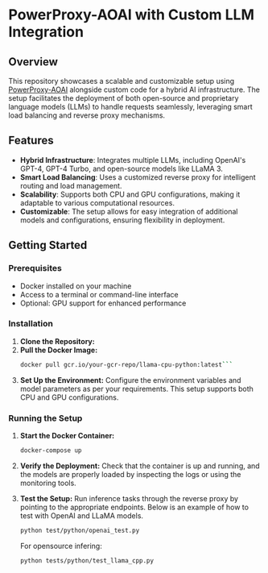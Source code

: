 # PowerProxy-AOAI with Custom LLM Integration

## Overview

This repository showcases a scalable and customizable setup using [PowerProxy-AOAI](https://github.com/timoklimmer/powerproxy-aoai) alongside custom code for a hybrid AI infrastructure. The setup facilitates the deployment of both open-source and proprietary language models (LLMs) to handle requests seamlessly, leveraging smart load balancing and reverse proxy mechanisms.

## Features

- **Hybrid Infrastructure**: Integrates multiple LLMs, including OpenAI's GPT-4, GPT-4 Turbo, and open-source models like LLaMA 3.
- **Smart Load Balancing**: Uses a customized reverse proxy for intelligent routing and load management.
- **Scalability**: Supports both CPU and GPU configurations, making it adaptable to various computational resources.
- **Customizable**: The setup allows for easy integration of additional models and configurations, ensuring flexibility in deployment.

## Getting Started

### Prerequisites

- Docker installed on your machine
- Access to a terminal or command-line interface
- Optional: GPU support for enhanced performance

### Installation

1. **Clone the Repository:**
2. **Pull the Docker Image:**
    ```bash 
   docker pull gcr.io/your-gcr-repo/llama-cpu-python:latest```
3. **Set Up the Environment:**
   Configure the environment variables and model parameters as per your requirements. This setup supports both CPU and GPU configurations.

### Running the Setup

1. **Start the Docker Container:**

   ```bash
   docker-compose up
   ```
2. **Verify the Deployment:**
   Check that the container is up and running, and the models are properly loaded by inspecting the logs or using the monitoring tools.
3. **Test the Setup:**
   Run inference tasks through the reverse proxy by pointing to the appropriate endpoints. Below is an example of how to test with OpenAI and LLaMA models.
   ```bash
   python test/python/openai_test.py
   ```
   For opensource infering:
   ```bash
   python tests/python/test_llama_cpp.py
   ```


